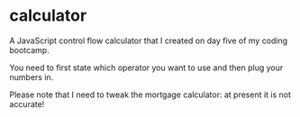 # calculator
A JavaScript control flow calculator that I created on day five of my coding bootcamp.

You need to first state which operator you want to use and then plug your numbers in.

Please note that I need to tweak the mortgage calculator: at present it is not accurate!
